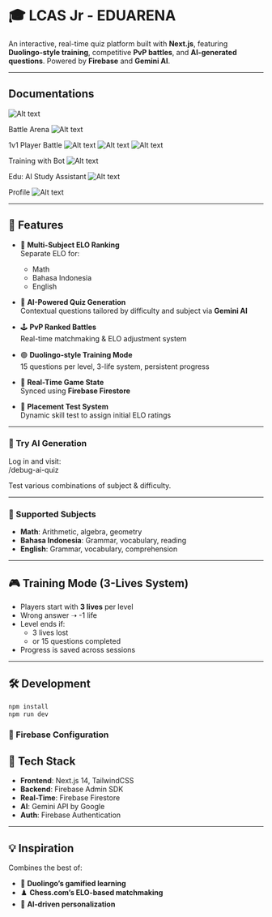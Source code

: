 # 🎓 LCAS Jr - EDUARENA

An interactive, real-time quiz platform built with **Next.js**, featuring **Duolingo-style training**, competitive **PvP battles**, and **AI-generated questions**. Powered by **Firebase** and **Gemini AI**.

---

## Documentations
![Alt text](./readme/landing.png)

Battle Arena
![Alt text](./readme/battle-arena.png)

1v1 Player Battle
![Alt text](./readme/matchmaking.png)
![Alt text](./readme/quiz.png)
![Alt text](./readme/leaderboard.png)

Training with Bot
![Alt text](./readme/bot-training.png)

Edu: AI Study Assistant
![Alt text](./readme/chatbot.png)

Profile
![Alt text](./readme/profile.png)


---

## 🚀 Features

- 🎯 **Multi-Subject ELO Ranking**  
  Separate ELO for:
  - Math
  - Bahasa Indonesia
  - English

- 🧠 **AI-Powered Quiz Generation**  
  Contextual questions tailored by difficulty and subject via **Gemini AI**

- 🕹️ **PvP Ranked Battles**  
  Real-time matchmaking & ELO adjustment system

- 🟢 **Duolingo-style Training Mode**  
  15 questions per level, 3-life system, persistent progress

- 🔁 **Real-Time Game State**  
  Synced using **Firebase Firestore**

- 🧪 **Placement Test System**  
  Dynamic skill test to assign initial ELO ratings


---

### 🧪 Try AI Generation

Log in and visit:  
/debug-ai-quiz

Test various combinations of subject & difficulty.

---

### 📝 Supported Subjects

- **Math**: Arithmetic, algebra, geometry  
- **Bahasa Indonesia**: Grammar, vocabulary, reading  
- **English**: Grammar, vocabulary, comprehension  

---

## 🎮 Training Mode (3-Lives System)

- Players start with **3 lives** per level  
- Wrong answer ➝ -1 life  
- Level ends if:
  - 3 lives lost  
  - or 15 questions completed  
- Progress is saved across sessions  

---

## 🛠️ Development

```bash
npm install
npm run dev
```
### 🔐 Firebase Configuration


## 📌 Tech Stack

- **Frontend**: Next.js 14, TailwindCSS  
- **Backend**: Firebase Admin SDK  
- **Real-Time**: Firebase Firestore  
- **AI**: Gemini API by Google  
- **Auth**: Firebase Authentication  

---

## 💡 Inspiration

Combines the best of:  
- 🧩 **Duolingo’s gamified learning**  
- ♟️ **Chess.com’s ELO-based matchmaking**  
- 🤖 **AI-driven personalization**




